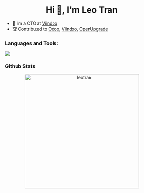 <h1 align="center">Hi 👋, I'm Leo Tran</h1>

- 🏫 I’m a CTO at <a href="https://viindoo.com" target="_blank">Viindoo</a>
- 🏆 Contributed to <a href="https://github.com/odoo/odoo" target="_blank">Odoo</a>, <a href="https://github.com/Viindoo" target="_blank">Viindoo</a>, <a href="https://github.com/OCA/OpenUpgrade" target="_blank">OpenUpgrade</a>
<h3 align="left">Languages and Tools:</h3>

<p align="left">
  <a href="https://skillicons.dev">
    <img src="https://skillicons.dev/icons?i=py,cs,java,php,html,js,css,scss,dotnet,bootstrap,jquery,django,postgres,sqlite,mysql,git,github,linux,postman,wordpress" />
  </a>
</p>

<h3 align="left">Github Stats:</h3>
<div align="center">
  <img src="https://github-readme-stats.vercel.app/api?username=leotran&count_private=true&include_all_commits=true&show_icons=true" width="375" alt="leotran"/>
</div>
<!--
**leotranviindoo/leotranviindoo** is a ✨ _special_ ✨ repository because its `README.md` (this file) appears on your GitHub profile.

Here are some ideas to get you started:

- 🔭 I’m currently working on ...
- 🌱 I’m currently learning ...
- 👯 I’m looking to collaborate on ...
- 🤔 I’m looking for help with ...
- 💬 Ask me about ...
- 📫 How to reach me: ...
- 😄 Pronouns: ...
- ⚡ Fun fact: ...
-->
